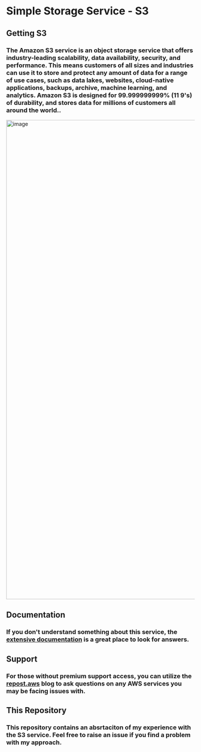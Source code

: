 # **Simple Storage Service - S3**

## **Getting S3**

### The Amazon S3 service is an object storage service that offers industry-leading scalability, data availability, security, and performance. This means customers of all sizes and industries can use it to store and protect any amount of data for a range of use cases, such as data lakes, websites, cloud-native applications, backups, archive, machine learning, and analytics. Amazon S3 is designed for 99.999999999% (11 9's) of durability, and stores data for millions of customers all around the world.. 



<img width="1280" alt="image" src="https://user-images.githubusercontent.com/18147793/155443602-8ee4afe8-57dd-4886-ae3d-6650ec20d5f1.png">



## **Documentation**

### If you don't understand something about this service, the [extensive documentation](https://aws.amazon.com/pm/serv-s3/?trk=ps_a134p000004f2aOAAQ&trkCampaign=acq_paid_search_brand&sc_channel=PS&sc_campaign=acquisition_US&sc_publisher=Google&sc_category=Storage&sc_country=US&sc_geo=NAMER&sc_outcome=acq&sc_detail=amazon%20s3&sc_content=S3_e&sc_matchtype=e&sc_segment=488982706722&sc_medium=ACQ-P%7CPS-GO%7CBrand%7CDesktop%7CSU%7CStorage%7CS3%7CUS%7CEN%7CText&s_kwcid=AL!4422!3!488982706722!e!!g!!amazon%20s3&ef_id=Cj0KCQiA09eQBhCxARIsAAYRiylWBrvOL9yHOCKlJxZy1FnefalIWR3AeCrqnIvdnqj8N6afDvG_zx4aAg55EALw_wcB:G:s&s_kwcid=AL!4422!3!488982706722!e!!g!!amazon%20s3) is a great place to look for answers.

## **Support**
### For those without premium support access, you can utilize the [repost.aws](repost.aws) blog to ask questions on any AWS services you may be facing issues with.

## **This Repository**
### This repository contains an absrtaciton of my experience with the S3 service. Feel free to raise an issue if you find a problem with my approach.

